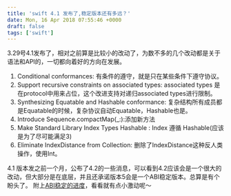 ```yaml
---
title: 'swift 4.1 发布了,稳定版本还有多远？'
date: Mon, 16 Apr 2018 07:55:46 +0000
draft: false
tags: ['swift']
---
```


3.29号4.1发布了，相对之前算是比较小的改动了，为数不多的几个改动都是关于语法和API的，一切都向着好的方向在发展。

1.  Conditional conformances: 有条件的遵守，就是只在某些条件下遵守协议。
2.  Support recursive constraints on associated types: associated types 是在protocol中用来占位，这个改进支持对递归associated types进行限制。
3.  Synthesizing Equatable and Hashable conformance: 复杂结构所有成员都是Equatable的时候，复杂协议自动Equatable，Hashable也是。
4.  Introduce Sequence.compactMap(\_:):添加新方法
5.  Make Standard Library Index Types Hashable : Index 遵循 Hashable(应该是为了尽可能满足3)
6.  Eliminate IndexDistance from Collection: 删除了IndexDistance这种反人类操作，使用Int。

4.1 版本发之前一个月，公布了4.2的一些消息，可以看到4.2应该会是一个很大的改动，但大部分是在底层，并且还承诺版本5会是一个ABI稳定版本。总算是有个盼头了。 附上[ABI稳定的进度](https://swift.org/abi-stability/#data-layout)，看看就有点小激动呢～